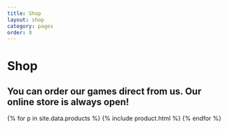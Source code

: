 ```yaml
---
title: Shop
layout: shop
category: pages
order: 8
---
```

# Shop

## You can order our games direct from us. Our online store is always open!

<div class="products">
{% for p in site.data.products %}
{% include product.html %}
{% endfor %}
</div>

